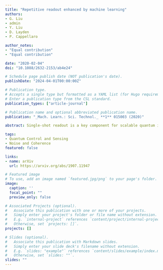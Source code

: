 ```yaml
---
title: "Repetitive readout enhanced by machine learning"
authors:
- G. Liu
- admin
- Y. Liu
- D. Layden
- P. Cappellaro

author_notes:
- "Equal contribution"
- "Equal contribution"

date: "2020-02-04"
doi: "10.1088/2632-2153/ab4e24"

# Schedule page publish date (NOT publication's date).
publishDate: "2024-04-01T00:00:00Z"

# Publication type.
# Accepts a single type but formatted as a YAML list (for Hugo requirements).
# Enter a publication type from the CSL standard.
publication_types: ["article-journal"]

# Publication name and optional abbreviated publication name.
publication: "_Mach. Learn.: Sci. Technol._ **1** 015003 (2020)"

abstract: Single-shot readout is a key component for scalable quantum information processing. However, many solid-state qubits with favorable properties lack the single-shot readout capability. One solution is to use the repetitive quantum-non-demolition readout technique, where the qubit is correlated with an ancilla, which is subsequently read out. The readout fidelity is therefore limited by the back-action on the qubit from the measurement. Traditionally, a threshold method is taken, where only the total photon count is used to discriminate qubit state, discarding all the information of the back-action hidden in the time trace of repetitive readout measurement. Here we show by using machine learning (ML), one obtains higher readout fidelity by taking advantage of the time trace data. ML is able to identify when back-action happened, and correctly read out the original state. Since the information is already recorded (but usually discarded), this improvement in fidelity does not consume additional experimental time, and could be directly applied to preparation-by-measurement and quantum metrology applications involving repetitive readout.

tags:
- Quantum Control and Sensing
- Noise and Coherence
featured: false

links:
- name: arXiv
  url: https://arxiv.org/abs/1907.11947

# Featured image
# To use, add an image named `featured.jpg/png` to your page's folder. 
image:
  caption: ''
  focal_point: ""
  preview_only: false

# Associated Projects (optional).
#   Associate this publication with one or more of your projects.
#   Simply enter your project's folder or file name without extension.
#   E.g. `internal-project` references `content/project/internal-project/index.md`.
#   Otherwise, set `projects: []`.
projects: []

# Slides (optional).
#   Associate this publication with Markdown slides.
#   Simply enter your slide deck's filename without extension.
#   E.g. `slides: "example"` references `content/slides/example/index.md`.
#   Otherwise, set `slides: ""`.
slides: ""
---
```


